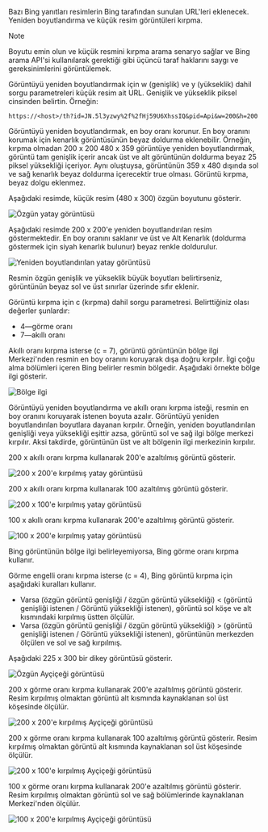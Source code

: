 Bazı Bing yanıtları resimlerin Bing tarafından sunulan URL'leri eklenecek. Yeniden boyutlandırma ve küçük resim görüntüleri kırpma. 

> [!NOTE]
> Boyutu emin olun ve küçük resmini kırpma arama senaryo sağlar ve Bing arama API'si kullanılarak gerektiği gibi üçüncü taraf haklarını saygı ve gereksinimlerini görüntülemek.


Görüntüyü yeniden boyutlandırmak için w (genişlik) ve y (yükseklik) dahil sorgu parametreleri küçük resim ait URL. Genişlik ve yükseklik piksel cinsinden belirtin. Örneğin:  
  
`https://<host>/th?id=JN.5l3yzwy%2f%2fHj59U6XhssIQ&pid=Api&w=200&h=200`  
  
Görüntüyü yeniden boyutlandırmak, en boy oranı korunur. En boy oranını korumak için kenarlık görüntüsünün beyaz doldurma eklenebilir. Örneğin, kırpma olmadan 200 x 200 480 x 359 görüntüye yeniden boyutlandırmak, görüntü tam genişlik içerir ancak üst ve alt görüntünün doldurma beyaz 25 piksel yüksekliği içeriyor. Aynı oluştuysa, görüntünün 359 x 480 dışında sol ve sağ kenarlık beyaz doldurma içerecektir true olması. Görüntü kırpma, beyaz dolgu eklenmez.  

 
Aşağıdaki resimde, küçük resim (480 x 300) özgün boyutunu gösterir.  
  
![Özgün yatay görüntüsü](./media/cognitive-services-bing-resize-crop/bing-resize-crop-landscape.PNG)  
  
Aşağıdaki resimde 200 x 200'e yeniden boyutlandırılan resim göstermektedir. En boy oranını saklanır ve üst ve Alt Kenarlık (doldurma göstermek için siyah kenarlık bulunur) beyaz renkle doldurulur.  
  
![Yeniden boyutlandırılan yatay görüntüsü](./media/cognitive-services-bing-resize-crop/bing-resize-crop-landscape-resized.PNG)  



Resmin özgün genişlik ve yükseklik büyük boyutları belirtirseniz, görüntünün beyaz sol ve üst sınırlar üzerinde sıfır eklenir.  
  
Görüntü kırpma için c (kırpma) dahil sorgu parametresi. Belirttiğiniz olası değerler şunlardır:  
  
- 4&mdash;görme oranı  
- 7&mdash;akıllı oranı  
  
Akıllı oranı kırpma isterse (c = 7), görüntü görüntünün bölge ilgi Merkezi'nden resmin en boy oranını koruyarak dışa doğru kırpılır. İlgi çoğu alma bölümleri içeren Bing belirler resmin bölgedir. Aşağıdaki örnekte bölge ilgi gösterir.  
  
![Bölge ilgi](./media/cognitive-services-bing-resize-crop/bing-resize-crop-regionofinterest.PNG)

Görüntüyü yeniden boyutlandırma ve akıllı oranı kırpma isteği, resmin en boy oranını koruyarak istenen boyuta azalır. Görüntüyü yeniden boyutlandırılan boyutlara dayanan kırpılır. Örneğin, yeniden boyutlandırılan genişliği veya yüksekliği eşittir azsa, görüntü sol ve sağ ilgi bölge merkezi kırpılır. Aksi takdirde, görüntünün üst ve alt bölgenin ilgi merkezinin kırpılır.  
  
 
200 x akıllı oranı kırpma kullanarak 200'e azaltılmış görüntü gösterir.  
  
![200 x 200'e kırpılmış yatay görüntüsü](./media/cognitive-services-bing-resize-crop/bing-resize-crop-landscape200x200c7.PNG)
  
200 x akıllı oranı kırpma kullanarak 100 azaltılmış görüntü gösterir.  
   
![200 x 100'e kırpılmış yatay görüntüsü](./media/cognitive-services-bing-resize-crop/bing-resize-crop-landscape200x100c7.PNG)
  
100 x akıllı oranı kırpma kullanarak 200'e azaltılmış görüntü gösterir.  
  
![100 x 200'e kırpılmış yatay görüntüsü](./media/cognitive-services-bing-resize-crop/bing-resize-crop-landscape100x200c7.PNG)



Bing görüntünün bölge ilgi belirleyemiyorsa, Bing görme oranı kırpma kullanır.  
  
Görme engelli oranı kırpma isterse (c = 4), Bing görüntü kırpma için aşağıdaki kuralları kullanır.  
  
- Varsa (özgün görüntü genişliği / özgün görüntü yüksekliği) < (görüntü genişliği istenen / Görüntü yüksekliği istenen), görüntü sol köşe ve alt kısmındaki kırpılmış üstten ölçülür.  
- Varsa (özgün görüntü genişliği / özgün görüntü yüksekliği) > (görüntü genişliği istenen / Görüntü yüksekliği istenen), görüntünün merkezden ölçülen ve sol ve sağ kırpılmış.  



Aşağıdaki 225 x 300 bir dikey görüntüsü gösterir.  
  
![Özgün Ayçiçeği görüntüsü](./media/cognitive-services-bing-resize-crop/bing-resize-crop-sunflower.PNG)
  
200 x görme oranı kırpma kullanarak 200'e azaltılmış görüntü gösterir. Resim kırpılmış olmaktan görüntü alt kısmında kaynaklanan sol üst köşesinde ölçülür.  
  
![200 x 200'e kırpılmış Ayçiçeği görüntüsü](./media/cognitive-services-bing-resize-crop/bing-resize-crop-sunflower200x200c4.PNG)
  
200 x görme oranı kırpma kullanarak 100 azaltılmış görüntü gösterir. Resim kırpılmış olmaktan görüntü alt kısmında kaynaklanan sol üst köşesinde ölçülür.  
  
![200 x 100'e kırpılmış Ayçiçeği görüntüsü](./media/cognitive-services-bing-resize-crop/bing-resize-crop-sunflower200x100c4.PNG)
  
100 x görme oranı kırpma kullanarak 200'e azaltılmış görüntü gösterir. Resim kırpılmış olmaktan görüntü sol ve sağ bölümlerinde kaynaklanan Merkezi'nden ölçülür.  
  
![100 x 200'e kırpılmış Ayçiçeği görüntüsü](./media/cognitive-services-bing-resize-crop/bing-resize-crop-sunflower100x200c4.PNG)


